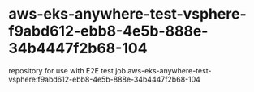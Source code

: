 # aws-eks-anywhere-test-vsphere-f9abd612-ebb8-4e5b-888e-34b4447f2b68-104
repository for use with E2E test job aws-eks-anywhere-test-vsphere:f9abd612-ebb8-4e5b-888e-34b4447f2b68-104
